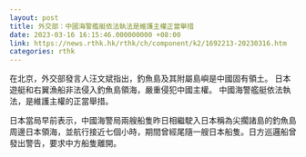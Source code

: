 ```yaml
---
layout: post
title: 外交部：中國海警艦艇依法執法是維護主權正當舉措
date: 2023-03-16 16:15:46.000000000 +08:00
link: https://news.rthk.hk/rthk/ch/component/k2/1692213-20230316.htm
categories: rthk
---
```


在北京，外交部發言人汪文斌指出，釣魚島及其附屬島嶼是中國固有領土。 日本遊艇和右翼漁船非法侵入釣魚島領海，嚴重侵犯中國主權。 中國海警艦艇依法執法，是維護主權的正當舉措。

日本當局早前表示，中國海警局兩艘船隻昨日相繼駛入日本稱為尖擱諸島的釣魚島周邊日本領海，並航行接近七個小時，期間曾經尾隨一艘日本船隻。日方巡邏船曾發出警告，要求中方船隻離開。
